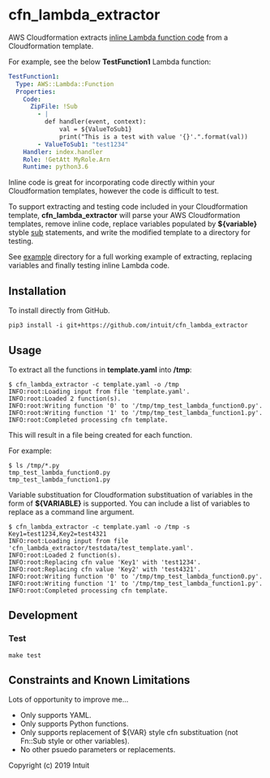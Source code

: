 # cfn_lambda_extractor

AWS Cloudformation extracts [inline Lambda function code](https://docs.aws.amazon.com/AWSCloudFormation/latest/UserGuide/aws-properties-lambda-function-code.html)
from a Cloudformation template.

For example, see the below **TestFunction1** Lambda function:

```yaml
TestFunction1:
  Type: AWS::Lambda::Function
  Properties:
    Code:
      ZipFile: !Sub
        - |
          def handler(event, context):
              val = ${ValueToSub1}
              print("This is a test with value '{}'.".format(val))
        - ValueToSub1: "test1234"
    Handler: index.handler
    Role: !GetAtt MyRole.Arn
    Runtime: python3.6
```

Inline code is great for incorporating code directly within your Cloudformation templates, however
the code is difficult to test.

To support extracting and testing code included in your Cloudformation template, **cfn_lambda_extractor**
will parse your AWS Cloudformation templates, remove inline code, replace variables
populated by **${variable}** styble [sub](https://docs.aws.amazon.com/AWSCloudFormation/latest/UserGuide/intrinsic-function-reference-sub.html)
statements, and write the modified template to a directory for testing.

See [example](https://github.com/intuit/cfn_lambda_extractor/tree/master/example) directory for a full working
example of extracting, replacing variables and finally testing inline Lambda code.

## Installation

To install directly from GitHub.

```shell
pip3 install -i git+https://github.com/intuit/cfn_lambda_extractor
```
## Usage

To extract all the functions in **template.yaml** into **/tmp**:

```
$ cfn_lambda_extractor -c template.yaml -o /tmp
INFO:root:Loading input from file 'template.yaml'.
INFO:root:Loaded 2 function(s).
INFO:root:Writing function '0' to '/tmp/tmp_test_lambda_function0.py'.
INFO:root:Writing function '1' to '/tmp/tmp_test_lambda_function1.py'.
INFO:root:Completed processing cfn template.
```

This will result in a file being created for each function.

For example:

```
$ ls /tmp/*.py
tmp_test_lambda_function0.py
tmp_test_lambda_function1.py
```

Variable substituation for Cloudformation substituation of variables in the form
of **${VARIABLE}** is supported.  You can include a list of variables to replace as
a command line argument.

```
$ cfn_lambda_extractor -c template.yaml -o /tmp -s Key1=test1234,Key2=test4321
INFO:root:Loading input from file 'cfn_lambda_extractor/testdata/test_template.yaml'.
INFO:root:Loaded 2 function(s).
INFO:root:Replacing cfn value 'Key1' with 'test1234'.
INFO:root:Replacing cfn value 'Key2' with 'test4321'.
INFO:root:Writing function '0' to '/tmp/tmp_test_lambda_function0.py'.
INFO:root:Writing function '1' to '/tmp/tmp_test_lambda_function1.py'.
INFO:root:Completed processing cfn template.
```

## Development

### Test

```
make test
```

## Constraints and Known Limitations

Lots of opportunity to improve me...

* Only supports YAML.
* Only supports Python functions.
* Only supports replacement of ${VAR} style cfn substituation (not Fn::Sub style or other variables).
* No other psuedo parameters or replacements.

Copyright (c) 2019 Intuit
